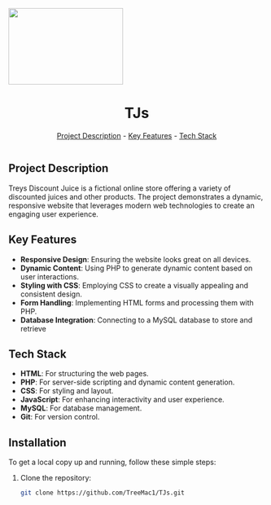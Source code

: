 <img src="https://upload.wikimedia.org/wikipedia/commons/thumb/0/09/YouTube_full-color_icon_%282017%29.svg/512px-YouTube_full-color_icon_%282017%29.svg.png" alt="" align="center" width="225" height="150"><h1 align="center">TJs</h1>
<p align="center"><a href="#project-description">Project Description</a> - <a href="#key-features">Key Features</a> - <a href="#technology-stack">Tech Stack</a></p>

<img src="https://repolaunch.vercel.app/assets/img/yt.webp" alt="" align="center" width="auto" height="auto">

## Project Description

Treys Discount Juice is a fictional online store offering a variety of discounted juices and other products. The project demonstrates a dynamic, responsive website that leverages modern web technologies to create an engaging user experience.

## Key Features

*   **Responsive Design**: Ensuring the website looks great on all devices.
*   **Dynamic Content**: Using PHP to generate dynamic content based on user interactions.
*   **Styling with CSS**: Employing CSS to create a visually appealing and consistent design.
*   **Form Handling**: Implementing HTML forms and processing them with PHP.
*   **Database Integration**: Connecting to a MySQL database to store and retrieve

## Tech Stack

*   **HTML**: For structuring the web pages.
*   **PHP**: For server-side scripting and dynamic content generation.
*   **CSS**: For styling and layout.
*   **JavaScript**: For enhancing interactivity and user experience.
*   **MySQL**: For database management.
*   **Git**: For version control.

## Installation

To get a local copy up and running, follow these simple steps:

1. Clone the repository:
   ```bash
   git clone https://github.com/TreeMac1/TJs.git
